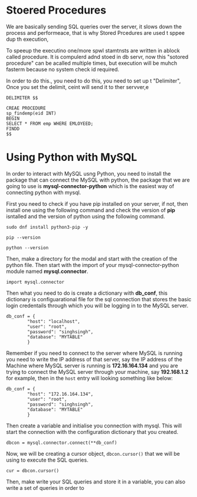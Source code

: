 # Stoered Procedures

We are basically sending SQL queries over the server, it slows down the process and performeace, that is why Stored Prcedures are used t sppee dup th execution, 

To speeup the executino one/more spwl stamtnsts are written in ablock called procedure. It is compulerd adnd stoed in db servr, now this "sotored procedure" can be acalled multiple times, but execution will be muhch fasterm because no system check id required.

In order to do this., you need to do this, you need to set up t "Delimiter", Once you set the delimit, ceint will send it to ther servver,e 

```
DELIMITER $$

CREAE PROCEDURE
sp_findemp(eid INT)
BEGIN 
SELECT * FROM emp WHERE EMLOYEED;
FINDD
$$
```


# Using Python with MySQL

In order to interact with MySQL usng Python, you need to install the package that can connect the MySQL with python, the package that we are going to use is **mysql-connector-python** which is the easiest way of connecting python with mysql.

First you need to check if you have pip installed on your server, if not, then install one using the following command and check the version of **pip** isntalled and the version of python using the following command.

```
sudo dnf install python3-pip -y

pip --version

python --version
```

Then, make a directory for the modal and start with the creation of the python file. Then start with the import of your mysql-connector-python module named **mysql.connector**.

``` 
import mysql.connector
```

Then what you need to do is create a dictionary with **db_conf**, this dictionary is configuarational file for the sql connection that stores the basic login credentails through which you will be logging in to the MySQL server.

```python3
db_conf = {
        "host": "localhost",
        "user": "root",
        "password": "singhsingh",
        "database": "MYTABLE"
        }
```
Remember if you need to connect to the server where MySQL is running you need to write the IP address of that server, say the IP address of the Machine where MySQL server is running is **172.16.164.134** and you are trying to connect the MySQL server through your machine, say **192.168.1.2** for example, then in the `host` entry will looking something like below:

```python3
db_conf = {
        "host": "172.16.164.134",
        "user": "root",
        "password": "singhsingh",
        "database": "MYTABLE"
        }
```

Then create a variable and initialise you connection with mysql. This will start the connection with the configuration dictionary that you created.

```
dbcon = mysql.connector.connect(**db_conf)
```
Now, we will be creating a cursor object, `dbcon.cursor()` that we will be using to execute the SQL queries.

```
cur = dbcon.cursor()
```

Then, make write your SQL queries and store it in a variable, you can also write a set of queries in order to 




